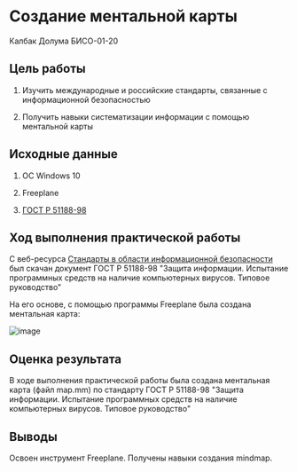 # Создание ментальной карты
Калбак Долума БИСО-01-20

## Цель работы

1.  Изучить международные и российские стандарты, связанные с
    информационной безопасностью

2.  Получить навыки систематизации информации с помощью ментальной карты

## Исходные данные

1.  ОС Windows 10

2.  Freeplane

3.  [ГОСТ Р
    51188-98](https://www.altell.ru/legislation/standards/ГОСТ%20Р%2051188-98.pdf)

## Ход выполнения практической работы

С веб-ресурса [Стандарты в области информационной безопасности](https://www.altell.ru/legislation/standards/) был скачан документ ГОСТ Р 51188-98 "Защита информации. Испытание программных средств на наличие компьютерных вирусов. Типовое руководство"

На его основе, с помощью программы Freeplane была создана ментальная
карта:

![image](https://github.com/ulgosipoy/saznd/assets/133878924/153ab0bd-e6d9-457e-abfd-7b5cc9b12ac2)

## Оценка результата

В ходе выполнения практической работы была создана ментальная карта (файл map.mm) по стандарту ГОСТ Р 51188-98 "Защита информации. Испытание программных средств на наличие компьютерных вирусов. Типовое руководство"
## Выводы

Освоен инструмент Freeplane. Получены навыки создания mindmap.
